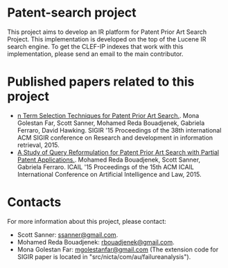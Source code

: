 # Patent-search project

This project aims to develop an IR platform for Patent Prior Art Search Project. This implementation is developed on the top of the Lucene IR search engine. To get the CLEF-IP indexes that work with this implementation, please send an email to the main contributor.

# Published papers related to this project

* [n Term Selection Techniques for Patent Prior Art Search.](https://rbouadjenek.github.io/papers/p803-golestan-far.pdf). Mona Golestan Far, Scott Sanner, Mohamed Reda Bouadjenek, Gabriela Ferraro, David Hawking. SIGIR '15 Proceedings of the 38th international ACM SIGIR conference on Research and development in information retrieval, 2015.
* [A Study of Query Reformulation for Patent Prior Art Search with Partial Patent Applications.](https://rbouadjenek.github.io/papers/ICAIL2015.pdf). Mohamed Reda Bouadjenek, Scott Sanner, Gabriela Ferraro. ICAIL '15 Proceedings of the 15th ACM ICAIL International Conference on Artificial Intelligence and Law, 2015.

# Contacts 
For more information about this project, please contact:
* Scott Sanner: ssanner@gmail.com.
* Mohamed Reda Bouadjenek: rbouadjenek@gmail.com.
* Mona Golestan Far: mgolestanfar@gmail.com (The extension code for SIGIR paper is located in "src/nicta/com/au/failureanalysis").
